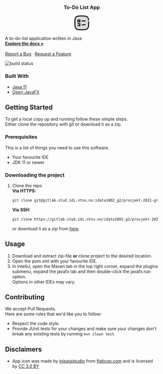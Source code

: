 <h3 align="center">To-Do List App</h3>

<p align="center">
<a href="https://gitlab.stud.iie.ntnu.no/idata1002_g2/prosjekt-2021-group-2">
<img src="src/main/resources/to-do-list icon.png" alt="Logo" width="50" height="50">
</a>

A to-do-list application written in Java
<br />
<a href="https://gitlab.stud.iie.ntnu.no/idata1002_g2/prosjekt-2021-group-2/-/wikis/home">
<strong>Explore the docs »</strong></a>
<br />
<br />
<a href="https://gitlab.stud.iie.ntnu.no/idata1002_g2/prosjekt-2021-group-2/-/issues/new">Report a Bug</a>
·
<a href="https://gitlab.stud.iie.ntnu.no/idata1002_g2/prosjekt-2021-group-2/-/issues">Request a Feature</a>
</p>

![build status](https://github.com/Marko19907/To-Do-List-App/actions/workflows/maven.yml/badge.svg)

### Built With
* [Java 11](https://www.java.com)
* [Open JavaFX](https://openjfx.io)

## Getting Started

To get a local copy up and running follow these simple steps. <br>
Either clone the repository with git or download it as a zip.

### Prerequisites

This is a list of things you need to use this software.
* Your favourite IDE
* JDK 11 or newer

### Downloading the project

1. Clone the repo <br>
   **Via HTTPS:**
   ```sh
   git clone git@gitlab.stud.idi.ntnu.no:idata1002_g2/prosjekt-2021-group-2.git
   ```
   **Via SSH:**
   ```sh
   git clone https://gitlab.stud.idi.ntnu.no/idata1002_g2/prosjekt-2021-group-2.git
   ```
   or download it as a zip from [here](https://gitlab.stud.iie.ntnu.no/idata1002_g2/prosjekt-2021-group-2/-/archive/master/prosjekt-2021-group-2-master.zip).
   <br>

## Usage
1. Download and extract zip-file **or** clone project to the desired location.
2. Open the pom.xml with your favourite IDE.
3. In IntelliJ, open the Maven tab in the top right corner, expand the plugins submenu,
   expand the javafx tab and then double-click the javafx:run option.
   <br>
   Options in other IDEs may vary.

## Contributing
We accept Pull Requests. <br>
Here are some rules that we'd like you to follow: <br>
* Respect the code style.
* Provide JUnit tests for your changes and make sure your changes don't break any existing tests by running ```mvn clean test```.

## Disclaimers

* App icon was made by [inipagistudio](https://www.flaticon.com/authors/inipagistudio) from [flaticon.com](https://www.flaticon.com/) and is licensed by [CC 3.0 BY](http://creativecommons.org/licenses/by/3.0/)

